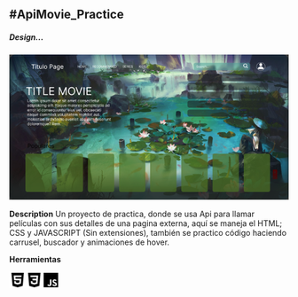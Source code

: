 ## #ApiMovie_Practice
##### Design...
<img src="./content/ApiMovie.png" alt="Diseño del proyecto" />

**Description**
Un proyecto de practica, donde se usa Api para llamar películas con sus detalles de una pagina externa, aquí se maneja el HTML; CSS y JAVASCRIPT (Sin extensiones), también se practico código haciendo carrusel, buscador y animaciones de hover.

**Herramientas**
<div style="display:flex">
    <img style="width: 30px;" src="./content/logo-html5.svg" alt="HTML" />
    <img style="width: 30px;" src="./content/logo-css3.svg" alt="CSS" />
    <img style="width: 30px;" src="./content/logo-javascript.svg" alt="JS" />
</div
